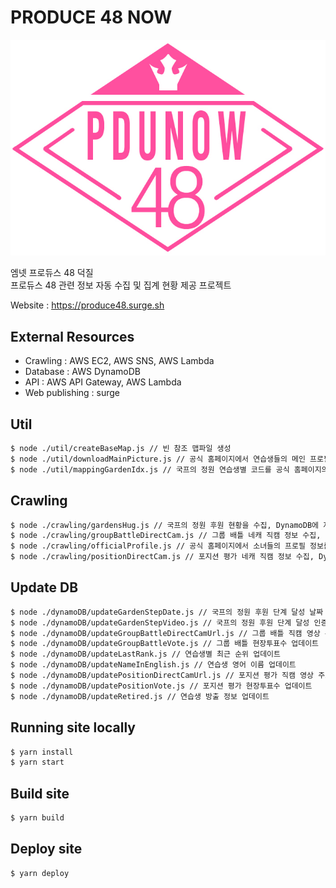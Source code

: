 # PRODUCE 48 NOW

![pdunow48](resources/now_logo/type1.jpg)

엠넷 프로듀스 48 덕질  
프로듀스 48 관련 정보 자동 수집 및 집계 현황 제공 프로젝트

Website : https://produce48.surge.sh

## External Resources

- Crawling : AWS EC2, AWS SNS, AWS Lambda
- Database : AWS DynamoDB
- API : AWS API Gateway, AWS Lambda
- Web publishing : surge

## Util

```bash
$ node ./util/createBaseMap.js // 빈 참조 맵파일 생성
$ node ./util/downloadMainPicture.js // 공식 홈페이지에서 연습생들의 메인 프로필 사진을 다운로드
$ node ./util/mappingGardenIdx.js // 국프의 정원 연습생별 코드를 공식 홈페이지의 연습생별 코드와 연결
```

## Crawling

```bash
$ node ./crawling/gardensHug.js // 국프의 정원 후원 현황을 수집, DynamoDB에 저장
$ node ./crawling/groupBattleDirectCam.js // 그룹 배틀 네캐 직캠 정보 수집, DynamoDB에 저장
$ node ./crawling/officialProfile.js // 공식 홈페이지에서 소녀들의 프로필 정보를 겟, DynamoDB에 저장
$ node ./crawling/positionDirectCam.js // 포지션 평가 네캐 직캠 정보 수집, DynamoDB에 저장
```

## Update DB

```bash
$ node ./dynamoDB/updateGardenStepDate.js // 국프의 정원 후원 단계 달성 날짜 정보를 업데이트
$ node ./dynamoDB/updateGardenStepVideo.js // 국프의 정원 후원 단계 달성 인증 영상 정보를 업데이트
$ node ./dynamoDB/updateGroupBattleDirectCamUrl.js // 그룹 배틀 직캠 영상 주소 업데이트
$ node ./dynamoDB/updateGroupBattleVote.js // 그룹 배틀 현장투표수 업데이트
$ node ./dynamoDB/updateLastRank.js // 연습생별 최근 순위 업데이트
$ node ./dynamoDB/updateNameInEnglish.js // 연습생 영어 이름 업데이트
$ node ./dynamoDB/updatePositionDirectCamUrl.js // 포지션 평가 직캠 영상 주소 업데이트
$ node ./dynamoDB/updatePositionVote.js // 포지션 평가 현장투표수 업데이트
$ node ./dynamoDB/updateRetired.js // 연습생 방출 정보 업데이트
```

## Running site locally

```bash
$ yarn install
$ yarn start
```

## Build site

```bash
$ yarn build
```

## Deploy site

```bash
$ yarn deploy
```
